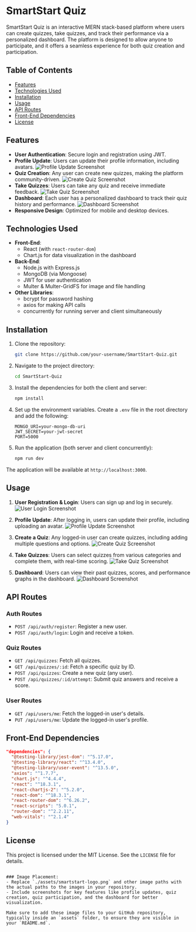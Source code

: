 # SmartStart Quiz

SmartStart Quiz is an interactive MERN stack-based platform where users can create quizzes, take quizzes, and track their performance via a personalized dashboard. The platform is designed to allow anyone to participate, and it offers a seamless experience for both quiz creation and participation.

## Table of Contents

- [Features](#features)
- [Technologies Used](#technologies-used)
- [Installation](#installation)
- [Usage](#usage)
- [API Routes](#api-routes)
- [Front-End Dependencies](#front-end-dependencies)
- [License](#license)

## Features

- **User Authentication**: Secure login and registration using JWT.
- **Profile Update**: Users can update their profile information, including avatars.
  ![Profile Update Screenshot](./assets/profile-update.png) <!-- Add a screenshot of the profile update feature -->
- **Quiz Creation**: Any user can create new quizzes, making the platform community-driven.
  ![Create Quiz Screenshot](./assets/create-quiz.png) <!-- Add a screenshot of the quiz creation page -->
- **Take Quizzes**: Users can take any quiz and receive immediate feedback.
  ![Take Quiz Screenshot](./assets/take-quiz.png) <!-- Add a screenshot of the quiz-taking page -->
- **Dashboard**: Each user has a personalized dashboard to track their quiz history and performance.
  ![Dashboard Screenshot](./assets/dashboard.png) <!-- Add a screenshot of the dashboard -->
- **Responsive Design**: Optimized for mobile and desktop devices.

## Technologies Used

- **Front-End**: 
  - React (with `react-router-dom`)
  - Chart.js for data visualization in the dashboard
- **Back-End**: 
  - Node.js with Express.js
  - MongoDB (via Mongoose)
  - JWT for user authentication
  - Multer & Multer-GridFS for image and file handling
- **Other Libraries**:
  - bcrypt for password hashing
  - axios for making API calls
  - concurrently for running server and client simultaneously

## Installation

1. Clone the repository:
   ```bash
   git clone https://github.com/your-username/SmartStart-Quiz.git
   ```

2. Navigate to the project directory:
   ```bash
   cd SmartStart-Quiz
   ```

3. Install the dependencies for both the client and server:
   ```bash
   npm install
   ```

4. Set up the environment variables. Create a `.env` file in the root directory and add the following:
   ```env
   MONGO_URI=your-mongo-db-uri
   JWT_SECRET=your-jwt-secret
   PORT=5000
   ```

5. Run the application (both server and client concurrently):
   ```bash
   npm run dev
   ```

The application will be available at `http://localhost:3000`.

## Usage

1. **User Registration & Login**: Users can sign up and log in securely.
   ![User Login Screenshot](./assets/login.png) <!-- Add a screenshot of the login page -->
   
2. **Profile Update**: After logging in, users can update their profile, including uploading an avatar.
   ![Profile Update Screenshot](./assets/profile-update.png) <!-- Add a screenshot of the profile update feature -->
   
3. **Create a Quiz**: Any logged-in user can create quizzes, including adding multiple questions and options.
   ![Create Quiz Screenshot](./assets/create-quiz.png) <!-- Add a screenshot of the quiz creation page -->
   
4. **Take Quizzes**: Users can select quizzes from various categories and complete them, with real-time scoring.
   ![Take Quiz Screenshot](./assets/take-quiz.png) <!-- Add a screenshot of the quiz-taking page -->
   
5. **Dashboard**: Users can view their past quizzes, scores, and performance graphs in the dashboard.
   ![Dashboard Screenshot](./assets/dashboard.png) <!-- Add a screenshot of the dashboard -->

## API Routes

### Auth Routes

- `POST /api/auth/register`: Register a new user.
- `POST /api/auth/login`: Login and receive a token.

### Quiz Routes

- `GET /api/quizzes`: Fetch all quizzes.
- `GET /api/quizzes/:id`: Fetch a specific quiz by ID.
- `POST /api/quizzes`: Create a new quiz (any user).
- `POST /api/quizzes/:id/attempt`: Submit quiz answers and receive a score.

### User Routes

- `GET /api/users/me`: Fetch the logged-in user's details.
- `PUT /api/users/me`: Update the logged-in user's profile.

## Front-End Dependencies

```json
"dependencies": {
  "@testing-library/jest-dom": "^5.17.0",
  "@testing-library/react": "^13.4.0",
  "@testing-library/user-event": "^13.5.0",
  "axios": "^1.7.7",
  "chart.js": "^4.4.4",
  "react": "^18.3.1",
  "react-chartjs-2": "^5.2.0",
  "react-dom": "^18.3.1",
  "react-router-dom": "^6.26.2",
  "react-scripts": "5.0.1",
  "router-dom": "^2.2.11",
  "web-vitals": "^2.1.4"
}
```

## License

This project is licensed under the MIT License. See the `LICENSE` file for details.
```

### Image Placement:
- Replace `./assets/smartstart-logo.png` and other image paths with the actual paths to the images in your repository.
- Include screenshots for key features like profile updates, quiz creation, quiz participation, and the dashboard for better visualization.

Make sure to add these image files to your GitHub repository, typically inside an `assets` folder, to ensure they are visible in your `README.md`.
